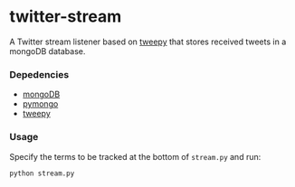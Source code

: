 twitter-stream
==============

A Twitter stream listener based on [tweepy](http://www.tweepy.org/) that stores received tweets in a mongoDB database.


### Depedencies

- [mongoDB](https://www.mongodb.org/)
- [pymongo](https://pypi.python.org/pypi/pymongo/)
- [tweepy](http://www.tweepy.org/)

### Usage

Specify the terms to be tracked at the bottom of ``stream.py`` and run:

``python stream.py``

